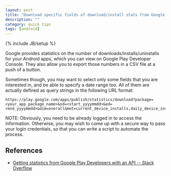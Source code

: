 ```yaml
---
layout: post
title: "Download specific fields of download/install stats from Google Play Developer Console"
description: ""
category: quick tips
tags: [android]
---
```

{% include JB/setup %}


Google provides statistics on the number of downloads/installs/uninstalls for your Android apps, which you can view on Google Play Developer Console. They also allow you to export those numbers in a CSV file at a push of a button.

Sometimes though, you may want to select only some fields that you are interested in, and be able to specify a date range too. All of them are actually defined as query strings in the following URL format:

    https://play.google.com/apps/publish/statistics/download?package=<your_app_package_name>&sd=<start_yyyymmdd>&ed=<end_yyyymmdd>&dim=overall&met=current_device_installs,daily_device_installs,daily_device_uninstalls,total_user_installs,daily_user_uninstalls

NOTE: Obviously, you need to be already logged in to access the information. Otherwise, you may wish to come up with a secure way to pass your login credentials, so that you can write a script to automate the process.


## References

* [Getting statistics from Google Play Developers with an API -- Stack Overflow](http://stackoverflow.com/a/21834017)